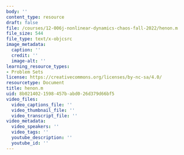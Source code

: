 ```yaml
---
body: ''
content_type: resource
draft: false
file: /courses/12-006j-nonlinear-dynamics-chaos-fall-2022/henon.m
file_size: 544
file_type: text/x-objcsrc
image_metadata:
  caption: ''
  credit: ''
  image-alt: ''
learning_resource_types:
- Problem Sets
license: https://creativecommons.org/licenses/by-nc-sa/4.0/
resourcetype: Document
title: henon.m
uid: 8b021402-1598-457b-abd0-26d379d66bf5
video_files:
  video_captions_file: ''
  video_thumbnail_file: ''
  video_transcript_file: ''
video_metadata:
  video_speakers: ''
  video_tags: ''
  youtube_description: ''
  youtube_id: ''
---
```

